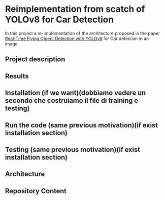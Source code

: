 # Reimplementation from scatch of YOLOv8 for Car Detection

In this project a re-implementation of the architecture proposed in the paper [Real-Time Flying Object Detection with YOLOv8](https://arxiv.org/pdf/2305.09972) for Car detection in an image. 

## Project description

## Results

## Installation (if we want)(dobbiamo vedere un secondo che costruiamo il file di training e testing)

## Run the code (same previous motivation)(if exist installation section)

## Testing (same previous motivation)(if exist installation section)

## Architecture

## Repository Content
